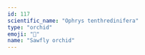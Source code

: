 ```yaml
---
id: 117
scientific_name: "Ophrys tenthredinifera"
type: "orchid"
emoji: "🌸"
name: "Sawfly orchid"
---
```

